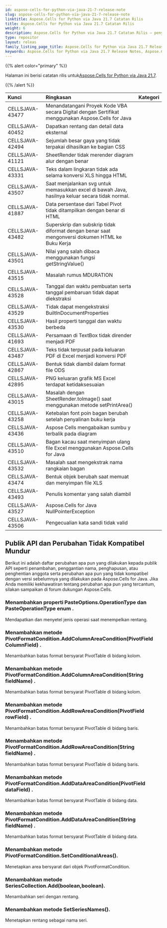 ```yaml
---
id: aspose-cells-for-python-via-java-21-7-release-note
slug: aspose-cells-for-python-via-java-21-7-release-note
linktitle: Aspose.Cells for Python via Java 21.7 Catatan Rilis
title: Aspose.Cells for Python via Java 21.7 Catatan Rilis
weight: 6
description: Aspose.Cells for Python via Java 21.7 Catatan Rilis – penyempurnaan terkini, fitur baru, dan perbaikan
type: repositor
layout: releas
family_listing_page_title: Aspose.Cells for Python via Java 21.7 Release Note
keywords: Aspose.Cells for Python via Java 21.7 Release Notes, Aspose.Cells for Python via Java 21.7 updates and fixe
---
```

{{% alert color="primary" %}}

 Halaman ini berisi catatan rilis untuk[Aspose.Cells for Python via Java 21.7](https://releases.aspose.com/cells/python-java/new-releases/aspose.cells-for-python-via-java-21.7/).

{{% /alert %}}

|**Kunci**|**Ringkasan**|**Kategori**|
| :- | :- | :- |
|CELLSJAVA-43477|Menandatangani Proyek Kode VBA secara Digital dengan Sertifikat menggunakan Aspose.Cells for Java|
|CELLSJAVA-40452|Dapatkan rentang dan detail data eksternal|
|CELLSJAVA-42494|Sejumlah besar gaya yang tidak terpakai dihasilkan ke bagian CSS|
|CELLSJAVA-41121|SheetRender tidak merender diagram alur dengan benar|
|CELLSJAVA-43331|Teks dalam lingkaran tidak ada selama konversi XLS hingga HTML|
|CELLSJAVA-43507|Saat menjalankan svg untuk memasukkan excel di bawah Java, hasilnya keluar secara tidak normal.|
|CELLSJAVA-41887|Data persentase dari Tabel Pivot tidak ditampilkan dengan benar di HTML|
|CELLSJAVA-43482|Superskrip dan subskrip tidak diformat dengan benar saat mengonversi dokumen HTML ke Buku Kerja|
|CELLSJAVA-43501|Nilai yang salah dibaca menggunakan fungsi getStringValue()|
|CELLSJAVA-43515|Masalah rumus MDURATION|
|CELLSJAVA-43528|Tanggal dan waktu pembuatan serta tanggal pembaruan tidak dapat diekstraksi|
|CELLSJAVA-43529|Tidak dapat mengekstraksi BuiltInDocumentProperties|
|CELLSJAVA-43530|Hasil properti tanggal dan waktu berbeda|
|CELLSJAVA-41693|Persamaan di TextBox tidak dirender menjadi PDF|
|CELLSJAVA-43487|Teks tidak terpusat pada keluaran PDF di Excel menjadi konversi PDF|
|CELLSJAVA-42867|Bentuk tidak diambil dalam format file ODS|
|CELLSJAVA-42895|PNG keluaran grafik MS Excel terdapat ketidaksesuaian|
|CELLSJAVA-43015|Masalah dengan SheetRender.toImage() saat menggunakan metode setPrintArea()|
|CELLSJAVA-43258|Ketebalan font poin bagan berubah setelah penyalinan buku kerja|
|CELLSJAVA-43436|Aspose Cells mengabaikan sumbu y terbalik pada diagram|
|CELLSJAVA-43510|Bagan kacau saat menyimpan ulang file Excel menggunakan Aspose.Cells for Java|
|CELLSJAVA-43532|Masalah saat mengekstrak nama rangkaian bagan|
|CELLSJAVA-43474|Bentuk objek berubah saat memuat dan menyimpan file XLS|
|CELLSJAVA-43493|Penulis komentar yang salah diambil|
|CELLSJAVA-43527|Aspose.Cells for Java NullPointerException|
|CELLSJAVA-43506|Pengecualian kata sandi tidak valid|

##  **Publik API dan Perubahan Tidak Kompatibel Mundur**

Berikut ini adalah daftar perubahan apa pun yang dilakukan kepada publik API seperti penambahan, penggantian nama, penghapusan, atau penghentian anggota serta perubahan apa pun yang tidak kompatibel dengan versi sebelumnya yang dilakukan pada Aspose.Cells for Java. Jika Anda memiliki kekhawatiran tentang perubahan apa pun yang tercantum, silakan sampaikan di forum dukungan Aspose.Cells.

###  **Menambahkan properti PasteOptions.OperationType dan PasteOperationType enum .**

 Mendapatkan dan menyetel jenis operasi saat menempelkan rentang.

###  **Menambahkan metode PivotFormatCondition.AddColumnAreaCondition(PivotField ColumnField) .**

 Menambahkan batas format bersyarat PivotTable di bidang kolom.

###  **Menambahkan metode PivotFormatCondition.AddColumnAreaCondition(String fieldName) .**

 Menambahkan batas format bersyarat PivotTable di bidang kolom.

###  **Menambahkan metode PivotFormatCondition.AddRowAreaCondition(PivotField rowField) .**

Menambahkan batas format bersyarat PivotTable di bidang baris.

###  **Menambahkan metode PivotFormatCondition.AddRowAreaCondition(String fieldName) .**

Menambahkan batas format bersyarat PivotTable di bidang baris.

###  **Menambahkan metode PivotFormatCondition.AddDataAreaCondition(PivotField dataField) .**

Menambahkan batas format bersyarat PivotTable di bidang data.

###  **Menambahkan metode PivotFormatCondition.AddDataAreaCondition(String fieldName) .**

Menambahkan batas format bersyarat PivotTable di bidang data.

###  **Menambahkan metode PivotFormatCondition.SetConditionalAreas().**

Menetapkan area bersyarat dari objek PivotFormatCondition.

###  **Menambahkan metode SeriesCollection.Add(boolean,boolean).**

Menambahkan seri dengan rentang.

###  **Menambahkan metode SetSeriesNames().**

Menetapkan rentang sebagai nama seri.

